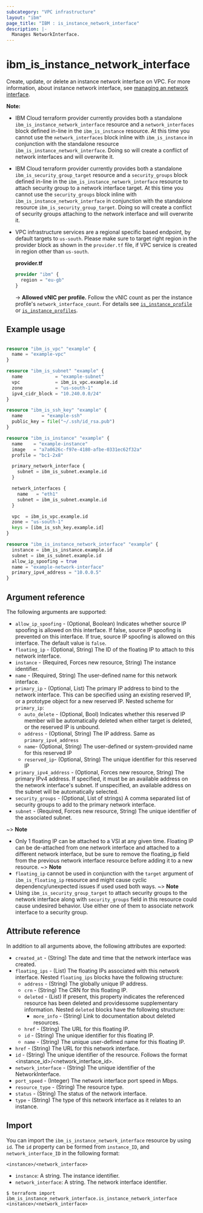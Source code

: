 ```yaml
---
subcategory: "VPC infrastructure"
layout: "ibm"
page_title: "IBM : is_instance_network_interface"
description: |-
  Manages NetworkInterface.
---
```


# ibm_is_instance_network_interface

Create, update, or delete an instance network interface on VPC. For more information, about instance network interface, see [managing an network interface](https://cloud.ibm.com/docs/vpc?topic=vpc-using-instance-vnics).

**Note:**
- IBM Cloud terraform provider currently provides both a standalone `ibm_is_instance_network_interface` resource and a `network_interfaces` block defined in-line in the `ibm_is_instance` resource. At this time you cannot use the `network_interfaces` block inline with `ibm_is_instance` in conjunction with the standalone resource `ibm_is_instance_network_interface`. Doing so will create a conflict of network interfaces and will overwrite it.
- IBM Cloud terraform provider currently provides both a standalone `ibm_is_security_group_target` resource and a `security_groups` block defined in-line in the `ibm_is_instance_network_interface` resource to attach security group to a network interface target. At this time you cannot use the `security_groups` block inline with `ibm_is_instance_network_interface` in conjunction with the standalone resource `ibm_is_security_group_target`. Doing so will create a conflict of security groups attaching to the network interface and will overwrite it.
- VPC infrastructure services are a regional specific based endpoint, by default targets to `us-south`. Please make sure to target right region in the provider block as shown in the `provider.tf` file, if VPC service is created in region other than `us-south`.

  **provider.tf**

  ```terraform
  provider "ibm" {
    region = "eu-gb"
  }
  ```

  -> **Allowed vNIC per profile.** Follow the vNIC count as per the instance profile's `network_interface_count`. For details see  [`is_instance_profile`](https://registry.terraform.io/providers/IBM-Cloud/ibm/latest/docs/data-sources/is_instance_profile) or [`is_instance_profiles`](https://registry.terraform.io/providers/IBM-Cloud/ibm/latest/docs/data-sources/is_instance_profiles).
## Example usage

```terraform

resource "ibm_is_vpc" "example" {
  name = "example-vpc"
}

resource "ibm_is_subnet" "example" {
  name            = "example-subnet"
  vpc             = ibm_is_vpc.example.id
  zone            = "us-south-1"
  ipv4_cidr_block = "10.240.0.0/24"
}

resource "ibm_is_ssh_key" "example" {
  name       = "example-ssh"
  public_key = file("~/.ssh/id_rsa.pub")
}

resource "ibm_is_instance" "example" {
  name    = "example-instance"
  image   = "a7a0626c-f97e-4180-afbe-0331ec62f32a"
  profile = "bc1-2x8"

  primary_network_interface {
    subnet = ibm_is_subnet.example.id
  }

  network_interfaces {
    name   = "eth1"
    subnet = ibm_is_subnet.example.id
  }

  vpc  = ibm_is_vpc.example.id
  zone = "us-south-1"
  keys = [ibm_is_ssh_key.example.id]
}

resource "ibm_is_instance_network_interface" "example" {
  instance = ibm_is_instance.example.id
  subnet = ibm_is_subnet.example.id
  allow_ip_spoofing = true
  name = "example-network-interface"
  primary_ipv4_address = "10.0.0.5"
}
```

## Argument reference

The following arguments are supported:

- `allow_ip_spoofing` - (Optional, Boolean) Indicates whether source IP spoofing is allowed on this interface. If false, source IP spoofing is prevented on this interface. If true, source IP spoofing is allowed on this interface. The default value is `false`.
- `floating_ip` - (Optional, String) The ID of the floating IP to attach to this network interface.
- `instance` - (Required, Forces new resource, String) The instance identifier.
- `name` - (Required, String) The user-defined name for this network interface.
- `primary_ip` - (Optional, List) The primary IP address to bind to the network interface. This can be specified using an existing reserved IP, or a prototype object for a new reserved IP.
    Nested scheme for `primary_ip`:
    - `auto_delete` - (Optional, Bool) Indicates whether this reserved IP member will be automatically deleted when either target is deleted, or the reserved IP is unbound.
    - `address` - (Optional, String) The IP address. Same as `primary_ipv4_address`
    - `name`- (Optional, String) The user-defined or system-provided name for this reserved IP
    - `reserved_ip`- (Optional, String) The unique identifier for this reserved IP
- `primary_ipv4_address` - (Optional, Forces new resource, String) The primary IPv4 address. If specified, it must be an available address on the network interface's subnet. If unspecified, an available address on the subnet will be automatically selected.
- `security_groups` - (Optional, List of strings) A comma separated list of security groups to add to the primary network interface.
- `subnet` - (Required, Forces new resource, String) The unique identifier of the associated subnet.
  

~> **Note**
  - Only 1 floating IP can be attached to a VSI at any given time. Floating IP can be de-attached from one network interface and attached to a different network interface, but be sure to remove the floating_ip field from the previous network interface resource before adding it to a new resource. 
~> **Note**
  - `floating_ip` cannot be used in conjunction with the `target` argument of `ibm_is_floating_ip` resource and might cause cyclic dependency/unexpected issues if used used both ways.
~> **Note**
  - Using `ibm_is_security_group_target` to attach security groups to the network interface along with `security_groups` field in this resource could cause undesired behavior. Use either one of them to associate network interface to a security group.

## Attribute reference

In addition to all arguments above, the following attributes are exported:

- `created_at` - (String) The date and time that the network interface was created.
- `floating_ips` - (List) The floating IPs associated with this network interface. Nested `floating_ips` blocks have the following structure:
	- `address` - (String) The globally unique IP address.
	- `crn` - (String) The CRN for this floating IP.
	- `deleted` - (List) If present, this property indicates the referenced resource has been deleted and providessome supplementary information. Nested `deleted` blocks have the following structure:
		- `more_info` - (String) Link to documentation about deleted resources.
	- `href` - (String) The URL for this floating IP.
	- `id` - (String) The unique identifier for this floating IP.
	- `name` - (String) The unique user-defined name for this floating IP.
- `href` - (String) The URL for this network interface.
- `id` - (String) The unique identifier of the resource. Follows the format <instance_id>/<network_interface_id>.
- `network_interface` - (String) The unique identifier of the NetworkInterface.
- `port_speed` - (Integer) The network interface port speed in Mbps.
- `resource_type` - (String) The resource type.
- `status` - (String) The status of the network interface.
- `type` - (String) The type of this network interface as it relates to an instance.

## Import

You can import the `ibm_is_instance_network_interface` resource by using `id`.
The `id` property can be formed from `instance_ID`, and `network_interface_ID` in the following format:

```
<instance>/<network_interface>
```
- `instance`: A string. The instance identifier.
- `network_interface`: A string. The network interface identifier.

```
$ terraform import ibm_is_instance_network_interface.is_instance_network_interface <instance>/<network_interface>
```
